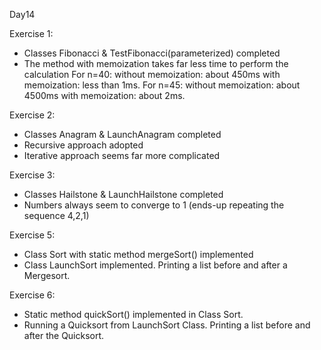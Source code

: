 Day14

Exercise 1:
- Classes Fibonacci & TestFibonacci(parameterized) completed
- The method with memoization takes far less time to perform the calculation
    For n=40:   without memoization: about 450ms
                with memoization: less than 1ms.
    For n=45:   without memoization: about 4500ms
                with memoization: about 2ms.

Exercise 2:
- Classes Anagram & LaunchAnagram completed
- Recursive approach adopted
- Iterative approach seems far more complicated

Exercise 3:
- Classes Hailstone & LaunchHailstone completed
- Numbers always seem to converge to 1 (ends-up repeating the sequence 4,2,1)

Exercise 5:
- Class Sort with static method mergeSort() implemented
- Class LaunchSort implemented. Printing a list before and after a Mergesort.

Exercise 6:
- Static method quickSort() implemented in Class Sort.
- Running a Quicksort from LaunchSort Class. Printing a list before and after the Quicksort.
